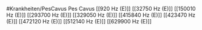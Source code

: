 #Krankheiten/PesCavus
Pes Cavus
[[920 Hz (E)]]
[[32750 Hz (E)]]
[[150010 Hz (E)]]
[[293700 Hz (E)]]
[[329050 Hz (E)]]
[[415840 Hz (E)]]
[[423470 Hz (E)]]
[[472120 Hz (E)]]
[[512140 Hz (E)]]
[[629900 Hz (E)]]